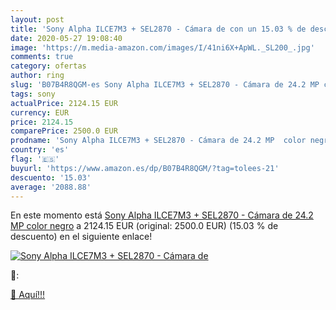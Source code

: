 ```yaml
---
layout: post
title: 'Sony Alpha ILCE7M3 + SEL2870 - Cámara de con un 15.03 % de descuento'
date: 2020-05-27 19:08:40
image: 'https://m.media-amazon.com/images/I/41ni6X+ApWL._SL200_.jpg'
comments: true
category: ofertas
author: ring
slug: 'B07B4R8QGM-es Sony Alpha ILCE7M3 + SEL2870 - Cámara de 24.2 MP color negro'
tags: sony
actualPrice: 2124.15 EUR
currency: EUR
price: 2124.15
comparePrice: 2500.0 EUR
prodname: 'Sony Alpha ILCE7M3 + SEL2870 - Cámara de 24.2 MP  color negro'
country: 'es'
flag: '🇪🇸'
buyurl: 'https://www.amazon.es/dp/B07B4R8QGM/?tag=tolees-21'
descuento: '15.03'
average: '2088.88'
---
```


En este momento está [Sony Alpha ILCE7M3 + SEL2870 - Cámara de 24.2 MP  color negro](https://www.amazon.es/dp/B07B4R8QGM/?tag=tolees-21) a 2124.15 EUR (original: 2500.0 EUR) (15.03 %  de descuento) en el siguiente enlace!

[![Sony Alpha ILCE7M3 + SEL2870 - Cámara de](https://m.media-amazon.com/images/I/41ni6X+ApWL._SL200_.jpg)](https://www.amazon.es/dp/B07B4R8QGM/?tag=tolees-21)

🔎:


[🛒 Aquí!!!](https://www.amazon.es/dp/B07B4R8QGM/?tag=tolees-21)
